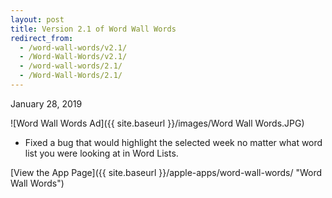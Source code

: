 ```yaml
---
layout: post
title: Version 2.1 of Word Wall Words
redirect_from:
  - /word-wall-words/v2.1/
  - /Word-Wall-Words/v2.1/
  - /word-wall-words/2.1/
  - /Word-Wall-Words/2.1/
---
```


January 28, 2019

![Word Wall Words Ad]({{ site.baseurl }}/images/Word Wall Words.JPG)

- Fixed a bug that would highlight the selected week no matter what word list you were looking at in Word Lists.

[View the App Page]({{ site.baseurl }}/apple-apps/word-wall-words/  "Word Wall Words")
